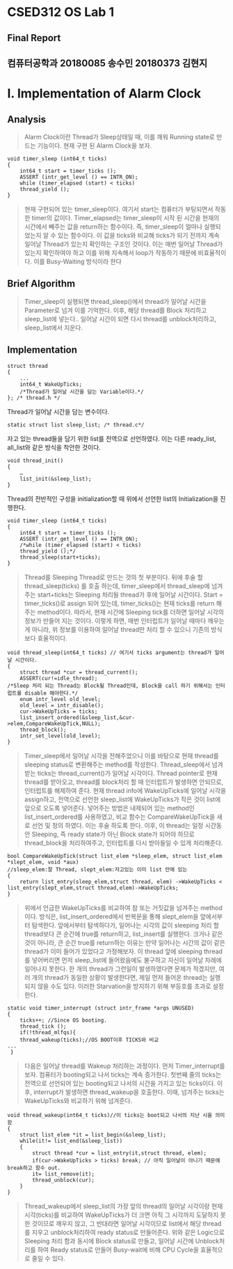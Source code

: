 CSED312 OS Lab 1
================
Final Report
----------------
컴퓨터공학과
20180085 송수민 20180373 김현지
------------------------------
# I. Implementation of Alarm Clock
## Analysis
>Alarm Clock이란 Thread가 Sleep상태일 때, 이를 깨워 Running state로 만드는 기능이다. 현재 구현 된 Alarm  Clock을 보자.

    void timer_sleep (int64_t ticks) 
    {
        int64_t start = timer_ticks ();
        ASSERT (intr_get_level () == INTR_ON);
        while (timer_elapsed (start) < ticks) 
        thread_yield ();
    }
>현재 구현되어 있는 timer_sleep이다. 여기서 start는 컴퓨터가 부팅되면서 작동한 timer의 값이다. Timer_elapsed는 timer_sleep이 시작 된 시간을 현재의 시간에서 빼주는 값을 return하는 함수이다. 즉, timer_sleep이 얼마나 실행되었는지 알 수 있는 함수이다. 이 값을 ticks와 비교해 ticks가 되기 전까지 계속 일어날 Thread가 있는지 확인하는 구조인 것이다. 이는 매번 일어날 Thread가 있는지 확인하여야 하고 이를 위해 지속해서 loop가 작동하기 때문에 비효율적이다. 이를 Busy-Waiting 방식이라 한다
## Brief Algorithm
>Timer_sleep이 실행되면 thread_sleep()에서 thread가 일어날 시간을 Parameter로 넘겨 이를 기억한다. 이후, 해당 thread를 Block 처리하고 sleep_list에 넣는다.. 일어날 시간이 되면 다시 thread를 unblock처리하고, sleep_list에서 지운다.
## Implementation

    struct thread
    {
        ...
        int64_t WakeUpTicks;
        /*Thread가 일어날 시간을 담는 Variable이다.*/
    }; /* thread.h */

Thread가 일어날 시간을 담는 변수이다.

    static struct list sleep_list; /* thread.c*/

자고 있는 thread들을 담기 위한 list를 전역으로 선언하였다. 이는 다른 ready_list, all_list와 같은 방식을 착안한 것이다.

    void thread_init()
    {
        …
        list_init(&sleep_list);
    }

Thread의 전반적인 구성을 initialization할 때 위에서 선언한 list의 Initialization을 진행한다.

    void timer_sleep (int64_t ticks) 
    {
        int64_t start = timer_ticks ();
        ASSERT (intr_get_level () == INTR_ON);
        /*while (timer_elapsed (start) < ticks) 
        thread_yield ();*/
        thread_sleep(start+ticks);
    }

>Thread를 Sleeping Thread로 만드는 것의 첫 부분이다. 뒤에 후술 할 thread_sleep(ticks) 를 호출 하는데, timer_sleep에서 thread_sleep에 넘겨주는 start+ticks는 Sleeping 처리될 thread가 후에 일어날 시간이다. Start = timer_ticks()로 assign 되어 있는데, timer_ticks()는 현재 ticks를 return 해주는 method이다. 따라서, 현재 시간에 Sleeping tick를 더하면 일어날 시각의 정보가 만들어 지는 것이다. 이렇게 하면, 매번 인터럽트가 일어날 때마다 깨우는게 아니라, 위 정보를 이용하여 일어날 thread만 처리 할 수 있으니 기존의 방식보다 효율적이다.

    void thread_sleep(int64_t ticks) // 여기서 ticks argument는 thread가 일어날 시간이다.
    {
        struct thread *cur = thread_current();
        ASSERT(cur!=idle_thread);
    /*Sleep 처리 되는 Thread는 Block될 Thread인데, Block을 call 하기 위해서는 인터럽트를 disable 해야한다.*/
        enum intr_level old_level;
        old_level = intr_disable();
        cur->WakeUpTicks = ticks;
        list_insert_ordered(&sleep_list,&cur->elem,CompareWakeUpTick,NULL);
        thread_block();
        intr_set_level(old_level);
    }

>Timer_sleep에서 일어날 시각을 전해주었으니 이를 바탕으로 현재 thread를 sleeping status로 변환해주는 method를 작성한다. Thread_sleep에서 넘겨 받는 ticks는 thread_current()가 일어날 시각이다. Thread pointer로 현재 thread를 받아오고, thread를 block처리 할 때 인터럽트가 발생하면 안되므로, 인터럽트를 해제하여 준다. 현재 thread info에 WakeUpTicks에 일어날 시각을 assign하고, 전역으로 선언한 sleep_list에 WakeUpTicks가 작은 것이 list에 앞으로 오도록 넣어준다. 넣어주는 방법은 내제되어 있는 method인 list_insert_ordered를 사용하였고, 비교 함수는 CompareWakeUpTick을 새로 선언 및 정의 하였다. 이는 후술 하도록 한다. 이후, 이 thread는 일정 시간동안 Sleeping, 즉 ready state가 아닌 Block state가 되어야 하므로 thread_block을 처리하여주고, 인터럽트를 다시 받아들일 수 있게 처리해준다.

    bool CompareWakeUpTick(struct list_elem *sleep_elem, struct list_elem *slept_elem, void *aux)
    //sleep_elem:잘 Thread, slept_elem:자고있는 이미 list 안에 있는
    {
        return list_entry(sleep_elem,struct thread, elem) ->WakeUpTicks < list_entry(slept_elem,struct thread,elem)->WakeUpTicks;
    }

>위에서 언급한 WakeUpTicks를 비교하여 참 또는 거짓값을 넘겨주는 method이다. 방식은, list_insert_ordered에서 반복문을 통해 slept_elem을 앞에서부터 탐색한다. 앞에서부터 탐색하다가, 일어나는 시각의 값이 sleeping 처리 할 thread보다 큰 순간에 true를 return하고, list_insert를 실행한다. 크거나 같은 것이 아니라, 큰 순간 true를 return하는 이유는 만약 일어나는 시간의 값이 같은 thread가 이미 들어가 있었다고 가정해보자. 이 thread 앞에 sleeping thread를 넣어버리면 먼저 sleep_list에 들어왔음에도 불구하고 자신이 일어날 차례에 일어나지 못한다. 한 개의 thread가 그런일이 발생하였다면 문제가 적겠지만, 여러 개의 thread가 동일한 상황이 발생한다면, 제일 먼저 들어온 thread는 실행 되지 않을 수도 있다. 이러한 Starvation을 방지하기 위해 부등호를 초과로 설정한다.

    static void timer_interrupt (struct intr_frame *args UNUSED)
    {
        ticks++; //Since OS booting.
        thread_tick ();
        if(!thread_mlfqs){
        thread_wakeup(ticks);//OS BOOT이후 TICKS와 비교
    ...
     }

>다음은 일어날 thread를 Wakeup 처리하는 과정이다. 먼저 Timer_interrupt를 보자. 컴퓨터가 booting되고 나서 ticks는 계속 증가한다. 첫번째 줄의 ticks는 전역으로 선언되어 있는 booting되고 나서의 시간을 가지고 있는 ticks이다. 이후, interrupt가 발생하면 thread_wakeup을 호출한다. 이때, 넘겨주는 ticks는 WakeUpTicks와 비교하기 위해 넘겨준다.

    void thread_wakeup(int64_t ticks)//이 ticks는 boot되고 나서의 지난 시을 의미함
    {
        struct list_elem *it = list_begin(&sleep_list);
        while(it!= list_end(&sleep_list))
        {
            struct thread *cur = list_entry(it,struct thread, elem);
            if(cur->WakeUpTicks > ticks) break; // 아직 일어날이 아니기 때문에 break하고 함수 out.
            it= list_remove(it);
            thread_unblock(cur);
        }
    }

>Thread_wakeup에서 sleep_list의 가장 앞의 thread의 일어날 시각이랑 현재 시각(ticks)를 비교하여 WakeUpTicks가 더 크면 아직 그 시각까지 도달하지 못한 것이므로 깨우지 않고, 그 반대라면 일어날 시각이므로 list에서 해당 thread를 지우고 unblock처리하여 ready status로 만들어준다.
위와 같은 Logic으로 Sleeping 처리 함과 동시에 Block status로 만들고, 일어날 시간에 Unblock처리를 하여 Ready status로 만들어 Busy-wait에 비해 CPU Cycle을 효율적으로 줄일 수 있다.


 


